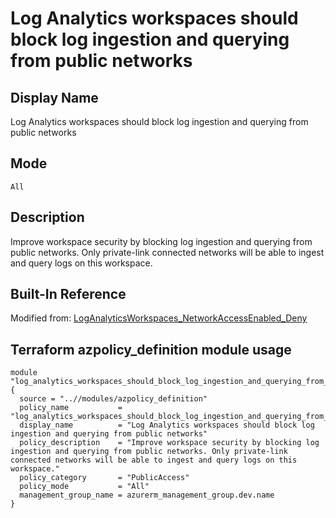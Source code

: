 # Log Analytics workspaces should block log ingestion and querying from public networks

## Display Name

Log Analytics workspaces should block log ingestion and querying from public networks

## Mode

`All`

## Description

Improve workspace security by blocking log ingestion and querying from public networks. Only private-link connected networks will be able to ingest and query logs on this workspace.

## Built-In Reference

Modified from: [LogAnalyticsWorkspaces_NetworkAccessEnabled_Deny](https://github.com/Azure/azure-policy/blob/master/built-in-policies/policyDefinitions/Monitoring/LogAnalyticsWorkspaces_NetworkAccessEnabled_Deny.json)

Terraform azpolicy_definition module usage
-----

```hcl
module "log_analytics_workspaces_should_block_log_ingestion_and_querying_from_public_networks" {
  source = "..//modules/azpolicy_definition"
  policy_name           = "log_analytics_workspaces_should_block_log_ingestion_and_querying_from_public_networks"
  display_name          = "Log Analytics workspaces should block log ingestion and querying from public networks"
  policy_description    = "Improve workspace security by blocking log ingestion and querying from public networks. Only private-link connected networks will be able to ingest and query logs on this workspace."
  policy_category       = "PublicAccess"
  policy_mode           = "All"
  management_group_name = azurerm_management_group.dev.name
}
```
